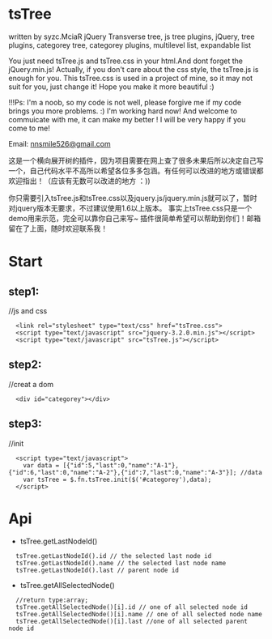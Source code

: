 # tsTree
written by syzc.MciaR
jQuery Transverse tree, js tree plugins, jQuery, tree plugins, categorey tree, categorey plugins, multilevel list, expandable list

You just need tsTree.js and tsTree.css in your html.And dont forget the jQuery.min.js!
Actually, if you don't care about the css style, the tsTree.js is enough for you.
This tsTree.css is used in a project of mine, so it may not suit for you, just change it! Hope you make it more beautiful :)

!!!Ps: I'm a noob, so my code is not well, please forgive me if my code brings you more problems.  :) I'm working hard now!
And welcome to commuicate with me, it can make my better !
I will be very happy if you come to me!

Email: nnsmile526@gmail.com

这是一个横向展开树的插件，因为项目需要在网上查了很多未果后所以决定自己写一个，自己代码水平不高所以希望各位多多包涵。有任何可以改进的地方或错误都欢迎指出！（应该有无数可以改进的地方 ：))

你只需要引入tsTree.js和tsTree.css以及jquery.js/jquery.min.js就可以了，暂时对jquery版本无要求，不过建议使用1.6以上版本。
事实上tsTree.css只是一个demo用来示范，完全可以靠你自己来写~
插件很简单希望可以帮助到你们！邮箱留在了上面，随时欢迎联系我！

# Start
## step1: 
//js and css<br/>
```
  <link rel="stylesheet" type="text/css" href="tsTree.css">
  <script type="text/javascript" src="jquery-3.2.0.min.js"></script>
  <script type="text/javascript" src="tsTree.js"></script>
  ```
## step2: 
//creat a dom <br/>
```
  <div id="categorey"></div>
```
## step3:
//init<br/>
```
  <script type="text/javascript">
    var data = [{"id":5,"last":0,"name":"A-1"},{"id":6,"last":0,"name":"A-2"},{"id":7,"last":0,"name":"A-3"}]; //data 
    var tsTree = $.fn.tsTree.init($('#categorey'),data);
  </script>
  ```

# Api
  * tsTree.getLastNodeId()
  ```
    tsTree.getLastNodeId().id // the selected last node id
    tsTree.getLastNodeId().name // the selected last node name
    tsTree.getLastNodeId().last // parent node id
 ```   
  * tsTree.getAllSelectedNode()
  ```
    //return type:array;
    tsTree.getAllSelectedNode()[i].id // one of all selected node id
    tsTree.getAllSelectedNode()[i].name // one of all selected node name
    tsTree.getAllSelectedNode()[i].last //one of all selected parent node id
   ``` 

